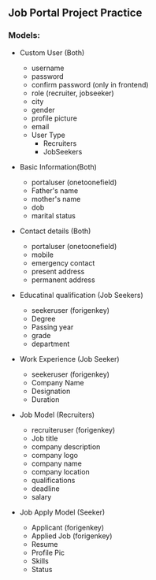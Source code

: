 ## Job Portal Project Practice

### Models:
- Custom User (Both)
    - username
    - password
    - confirm password (only in frontend)
    - role (recruiter, jobseeker)
    - city
    - gender
    - profile picture
    - email
    - User Type
        - Recruiters
        - JobSeekers

- Basic Information(Both)
    - portaluser (onetoonefield)
    - Father's name
    - mother's name
    - dob
    - marital status

- Contact details (Both)
    - portaluser (onetoonefield)
    - mobile
    - emergency contact
    - present address
    - permanent address

- Educatinal qualification (Job Seekers)
    - seekeruser (forigenkey)
    - Degree
    - Passing year
    - grade
    - department

- Work Experience (Job Seeker)
    - seekeruser (forigenkey)
    - Company Name
    - Designation
    - Duration

- Job Model (Recruiters)
    - recruiteruser (forigenkey)
    - Job title
    - company description
    - company logo
    - company name
    - company location
    - qualifications
    - deadline
    - salary

- Job Apply Model (Seeker)
    - Applicant (forigenkey)
    - Applied Job (forigenkey)
    - Resume 
    - Profile Pic
    - Skills
    - Status